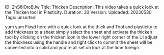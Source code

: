 ID: 2hS6IOtoBJw
Title: Thicken
Description: This video takes a quick look at the Thicken tool in Plasticity.
Duration: 30
Version: 
Uploaded: 20230530
Tags: unsorted

yum yum Floyd here with a quick look at
the thick and Tool and plasticity to add
thickness to a sheet simply select the
sheet and activate the thicken tool by
clicking on the thicken icon in the
lower right corner of the UI adjust the
thickness using the handle and right
click to commit the sheet will be
converted into a solid and you're all
set oh look at the time
foreign
